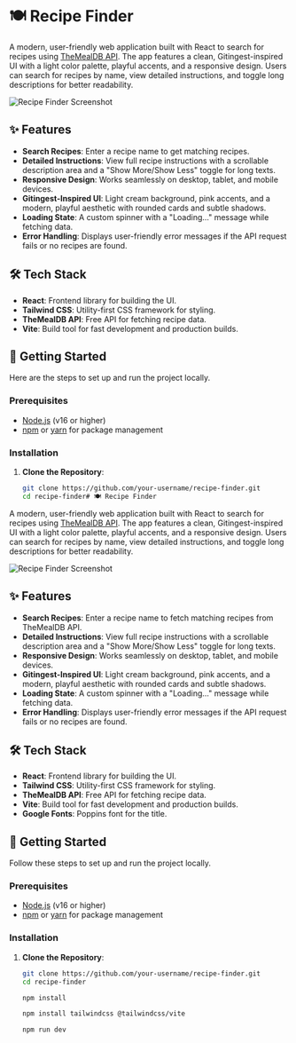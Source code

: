 # 🍽️ Recipe Finder

A modern, user-friendly web application built with React to search for recipes using [TheMealDB API](https://www.themealdb.com/api.php). The app features a clean, Gitingest-inspired UI with a light color palette, playful accents, and a responsive design. Users can search for recipes by name, view detailed instructions, and toggle long descriptions for better readability.

![Recipe Finder Screenshot](screenshot.png)

## ✨ Features

- **Search Recipes**: Enter a recipe name to get matching recipes.
- **Detailed Instructions**: View full recipe instructions with a scrollable description area and a "Show More/Show Less" toggle for long texts.
- **Responsive Design**: Works seamlessly on desktop, tablet, and mobile devices.
- **Gitingest-Inspired UI**: Light cream background, pink accents, and a modern, playful aesthetic with rounded cards and subtle shadows.
- **Loading State**: A custom spinner with a "Loading..." message while fetching data.
- **Error Handling**: Displays user-friendly error messages if the API request fails or no recipes are found.

## 🛠️ Tech Stack

- **React**: Frontend library for building the UI.
- **Tailwind CSS**: Utility-first CSS framework for styling.
- **TheMealDB API**: Free API for fetching recipe data.
- **Vite**: Build tool for fast development and production builds.

## 🚀 Getting Started

Here are the steps to set up and run the project locally.

### Prerequisites

- [Node.js](https://nodejs.org/) (v16 or higher)
- [npm](https://www.npmjs.com/) or [yarn](https://yarnpkg.com/) for package management

### Installation

1. **Clone the Repository**:
   ```bash
   git clone https://github.com/your-username/recipe-finder.git
   cd recipe-finder# 🍽️ Recipe Finder

A modern, user-friendly web application built with React to search for recipes using [TheMealDB API](https://www.themealdb.com/api.php). The app features a clean, Gitingest-inspired UI with a light color palette, playful accents, and a responsive design. Users can search for recipes by name, view detailed instructions, and toggle long descriptions for better readability.

![Recipe Finder Screenshot](screenshot.png)

## ✨ Features

- **Search Recipes**: Enter a recipe name to fetch matching recipes from TheMealDB API.
- **Detailed Instructions**: View full recipe instructions with a scrollable description area and a "Show More/Show Less" toggle for long texts.
- **Responsive Design**: Works seamlessly on desktop, tablet, and mobile devices.
- **Gitingest-Inspired UI**: Light cream background, pink accents, and a modern, playful aesthetic with rounded cards and subtle shadows.
- **Loading State**: A custom spinner with a "Loading..." message while fetching data.
- **Error Handling**: Displays user-friendly error messages if the API request fails or no recipes are found.

## 🛠️ Tech Stack

- **React**: Frontend library for building the UI.
- **Tailwind CSS**: Utility-first CSS framework for styling.
- **TheMealDB API**: Free API for fetching recipe data.
- **Vite**: Build tool for fast development and production builds.
- **Google Fonts**: Poppins font for the title.

## 🚀 Getting Started

Follow these steps to set up and run the project locally.

### Prerequisites

- [Node.js](https://nodejs.org/) (v16 or higher)
- [npm](https://www.npmjs.com/) or [yarn](https://yarnpkg.com/) for package management

### Installation

1. **Clone the Repository**:
   ```bash
   git clone https://github.com/your-username/recipe-finder.git
   cd recipe-finder

   npm install

   npm install tailwindcss @tailwindcss/vite

   npm run dev

```
